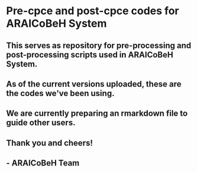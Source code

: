 # Pre-cpce and post-cpce codes for ARAICoBeH System

## This serves as repository for pre-processing and post-processing scripts used in ARAICoBeH System.
## As of the current versions uploaded, these are the codes we've been using.

## We are currently preparing an rmarkdown file to guide other users.

## Thank you and cheers!
## - ARAICoBeH Team
